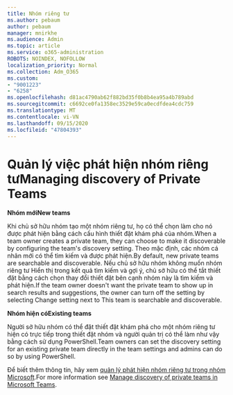 ```yaml
---
title: Nhóm riêng tư
ms.author: pebaum
author: pebaum
manager: mnirkhe
ms.audience: Admin
ms.topic: article
ms.service: o365-administration
ROBOTS: NOINDEX, NOFOLLOW
localization_priority: Normal
ms.collection: Adm_O365
ms.custom:
- "9001223"
- "6258"
ms.openlocfilehash: d81ac4790ab62f882bd35f0b8b4ea95a4b789abd
ms.sourcegitcommit: c6692ce0fa1358ec3529e59ca0ecdfdea4cdc759
ms.translationtype: MT
ms.contentlocale: vi-VN
ms.lasthandoff: 09/15/2020
ms.locfileid: "47804393"
---
```

# <a name="managing-discovery-of-private-teams"></a><span data-ttu-id="305a9-102">Quản lý việc phát hiện nhóm riêng tư</span><span class="sxs-lookup"><span data-stu-id="305a9-102">Managing discovery of Private Teams</span></span>

<span data-ttu-id="305a9-103">**Nhóm mới**</span><span class="sxs-lookup"><span data-stu-id="305a9-103">**New teams**</span></span>

<span data-ttu-id="305a9-104">Khi chủ sở hữu nhóm tạo một nhóm riêng tư, họ có thể chọn làm cho nó được phát hiện bằng cách cấu hình thiết đặt khám phá của nhóm.</span><span class="sxs-lookup"><span data-stu-id="305a9-104">When a team owner creates a private team, they can choose to make it discoverable by configuring the team's discovery setting.</span></span> <span data-ttu-id="305a9-105">Theo mặc định, các nhóm cá nhân mới có thể tìm kiếm và được phát hiện.</span><span class="sxs-lookup"><span data-stu-id="305a9-105">By default, new private teams are searchable and discoverable.</span></span> <span data-ttu-id="305a9-106">Nếu chủ sở hữu nhóm không muốn nhóm riêng tư Hiển thị trong kết quả tìm kiếm và gợi ý, chủ sở hữu có thể tắt thiết đặt bằng cách chọn thay đổi thiết đặt bên cạnh nhóm này là tìm kiếm và phát hiện.</span><span class="sxs-lookup"><span data-stu-id="305a9-106">If the team owner doesn't want the private team to show up in search results and suggestions, the owner can turn off the setting by selecting Change setting next to This team is searchable and discoverable.</span></span>  

<span data-ttu-id="305a9-107">**Nhóm hiện có**</span><span class="sxs-lookup"><span data-stu-id="305a9-107">**Existing teams**</span></span>

<span data-ttu-id="305a9-108">Người sở hữu nhóm có thể đặt thiết đặt khám phá cho một nhóm riêng tư hiện có trực tiếp trong thiết đặt nhóm và người quản trị có thể làm như vậy bằng cách sử dụng PowerShell.</span><span class="sxs-lookup"><span data-stu-id="305a9-108">Team owners can set the discovery setting for an existing private team directly in the team settings and admins can do so by using PowerShell.</span></span>  

<span data-ttu-id="305a9-109">Để biết thêm thông tin, hãy xem  [quản lý phát hiện nhóm riêng tư trong nhóm Microsoft](https://docs.microsoft.com/microsoftteams/manage-discovery-of-private-teams).</span><span class="sxs-lookup"><span data-stu-id="305a9-109">For more information see  [Manage discovery of private teams in Microsoft Teams](https://docs.microsoft.com/microsoftteams/manage-discovery-of-private-teams).</span></span>
